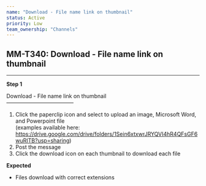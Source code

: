 ```yaml
---
name: "Download - File name link on thumbnail"
status: Active
priority: Low
team_ownership: "Channels"
---
```


## MM-T340: Download - File name link on thumbnail

---

**Step 1**

Download - File name link on thumbnail\
–––––––––––––––––––––––––

1. Click the paperclip icon and select to upload an image, Microsoft Word, and Powerpoint file\
   (examples available here: <https://drive.google.com/drive/folders/1Sein6xtxwrJRYQVI4hR4QFsGF6wuRITB?usp=sharing>)
2. Post the message
3. Click the download icon on each thumbnail to download each file

**Expected**

- Files download with correct extensions

